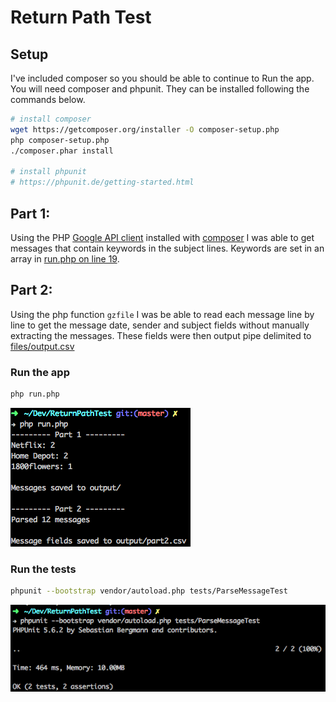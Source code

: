 # Return Path Test

## Setup
I've included composer so you should be able to continue to Run the app.  You will need composer and phpunit.  They can be installed following the commands below.

```sh
# install composer
wget https://getcomposer.org/installer -O composer-setup.php
php composer-setup.php
./composer.phar install

# install phpunit
# https://phpunit.de/getting-started.html
```

## Part 1:

Using the PHP [Google API client](https://developers.google.com/gmail/api/quickstart/php) installed with [composer](https://getcomposer.org/doc/00-intro.md#installation-linux-unix-osx) I was able to get messages that contain keywords in the subject lines.  Keywords are set in an array in [run.php on line 19](run.php#L19).

## Part 2:

Using the php function `gzfile` I was be able to read each message line by line to get the message date, sender and subject fields without manually extracting the messages.  These fields were then output pipe delimited to [files/output.csv](files/output.csv)

### Run the app
```sh
php run.php
```
<img src="screenshot.png">

### Run the tests
```sh
phpunit --bootstrap vendor/autoload.php tests/ParseMessageTest
```
<img src="screenshot-tests.png">
